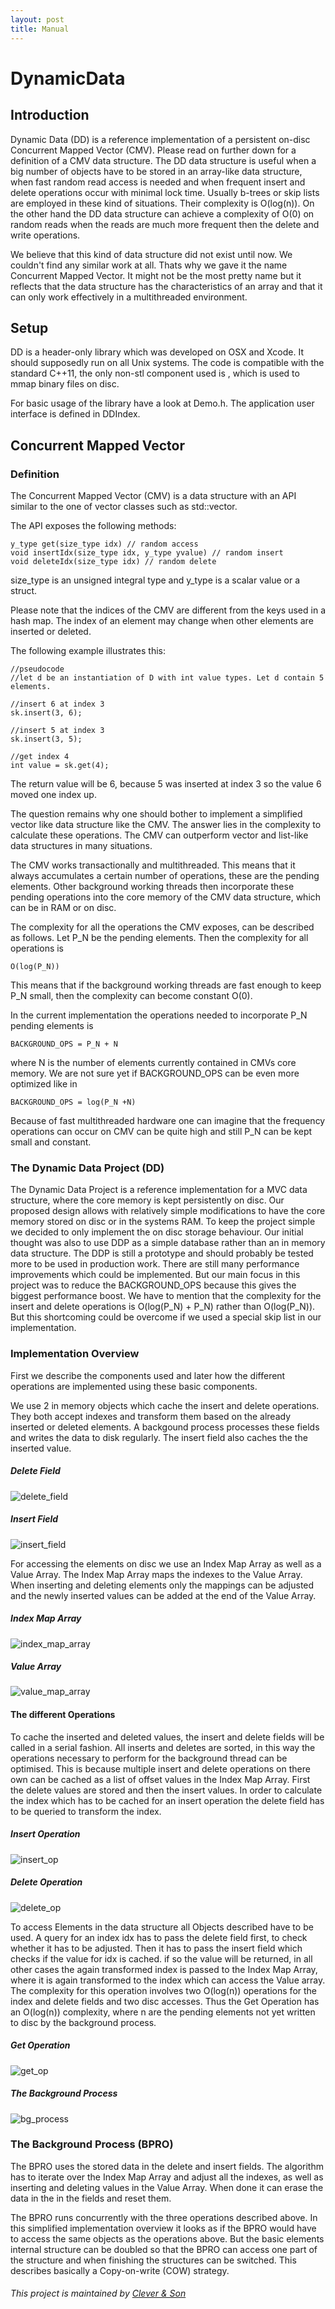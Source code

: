 ```yaml
---
layout: post
title: Manual
---
```


# DynamicData

## Introduction

Dynamic Data (DD) is a reference implementation of a persistent on-disc Concurrent Mapped Vector (CMV). Please read on further down for a definition of a CMV data structure. The DD data structure is useful when a big number of objects have to be stored in an array-like data structure, when fast random read access is needed and when frequent insert and delete operations occur with minimal lock time. Usually b-trees or skip lists are employed in these kind of situations. Their complexity is O(log(n)). On the other hand the DD data structure can achieve a complexity of O(0) on random reads when the reads are much more frequent then the delete and write operations.

We believe that this kind of data structure did not exist until now. We couldn't find any similar work at all. Thats why we gave it the name Concurrent Mapped Vector. It might not be the most pretty name but it  reflects that the data structure has the characteristics of an array and that it can only work effectively in a multithreaded environment.

## Setup

DD is a header-only library which was developed on OSX and Xcode. It should supposedly run on all Unix systems. The code is compatible with the standard C++11, the only non-stl component used is , which is used to mmap binary files on disc.

For basic usage of the library have a look at Demo.h. The application user interface is defined in DDIndex.



## Concurrent Mapped Vector

### Definition

The Concurrent Mapped Vector (CMV) is a data structure with an API similar to the one of vector classes such as std::vector.

The API exposes the following methods:
 
	y_type get(size_type idx) // random access
	void insertIdx(size_type idx, y_type yvalue) // random insert 
	void deleteIdx(size_type idx) // random delete 

size_type is an unsigned integral type and y_type is a scalar value or a struct.

Please note that the indices of the CMV are different from the keys used in a hash map. The index of an element may change when other elements are inserted or deleted.   

The following example illustrates this:

	//pseudocode
	//let d be an instantiation of D with int value types. Let d contain 5 elements.

	//insert 6 at index 3
	sk.insert(3, 6);

	//insert 5 at index 3
	sk.insert(3, 5);

	//get index 4
	int value = sk.get(4);

The return value will be 6, because 5 was inserted at index 3 so the value 6 moved one index up.

The question remains why one should bother to implement a simplified vector like data structure like the CMV. The answer lies in the complexity to calculate these operations. The CMV can outperform vector and list-like data structures in many situations.

The CMV works transactionally and multithreaded. This means that it always accumulates a certain number of operations, these are the pending elements. Other background working threads then incorporate these pending operations into the core memory of the CMV data structure, which can be in RAM or on disc.

The complexity for all the operations the CMV exposes, can be described as follows. Let P_N be the pending elements. Then the complexity for all operations is

	O(log(P_N))

This means that if the background working threads are fast enough to keep P_N small, then the complexity can become constant O(0).

In the current implementation the operations needed to incorporate P_N pending elements is

	BACKGROUND_OPS = P_N + N 

where N is the number of elements currently contained in CMVs core memory. We are not sure yet if BACKGROUND_OPS can be even more optimized like in

	BACKGROUND_OPS = log(P_N +N)  

Because of fast multithreaded hardware one can imagine that the frequency operations can occur on CMV can be quite high and still P_N can be kept small and constant.

### The Dynamic Data Project (DD)

The Dynamic Data Project is a reference implementation for a MVC data structure, where the core memory is kept persistently on disc. Our proposed design allows with relatively simple modifications to have the core memory stored on disc or in the systems RAM. To keep the project simple we decided to only implement the on disc storage behaviour. Our initial thought was also to use DDP as a simple database rather than an in memory data structure. The DDP is still a prototype and should probably be tested more to be used in production work. There are still many performance improvements which could be implemented. But our main focus in this project was to reduce the BACKGROUND_OPS because this gives the biggest performance boost. We have to mention that the complexity for the insert and delete operations is O(log(P_N) + P_N) rather than O(log(P_N)). But this shortcoming could be overcome if we used a special skip list in our implementation.

### Implementation Overview

First we describe the components used and later how the different operations are implemented using these basic components.

We use 2 in memory objects which cache the insert and delete operations. They both accept indexes and transform them based on the already inserted or deleted elements. A backgound process processes these fields and writes the data to disk regularly. The insert field also caches the the inserted value.

##### Delete Field
![delete_field](/images/db_obj_del_field.png)



##### Insert Field
![insert_field](/images/db_obj_insert_field.png)

For accessing the elements on disc we use an Index Map Array as well as a Value Array.
The Index Map Array maps the indexes to the Value Array. When inserting and deleting elements only the mappings can be adjusted and the newly inserted values can be added at the end of the Value Array.

##### Index Map Array
![index_map_array](/images/db_obj_mapped_arr.png)

##### Value Array
![value_map_array](/images/db_obj_val_arr.png)

#### The different Operations 

To cache the inserted and deleted values, the insert and delete fields will be called in a serial fashion. All inserts and deletes are sorted, in this way the operations necessary to perform for the background thread can be optimised. This is because multiple insert and delete operations on there own can be cached as a list of offset values in the Index Map Array.
First the delete values are stored and then the insert values. In order to calculate the index which has to be cached for an insert operation the delete field has to be queried to transform the index.   

##### Insert Operation
![insert_op](/images/db_insert_op.png)

##### Delete Operation
![delete_op](/images/db_del_op.png)

To access Elements in the data structure all Objects described have to be used. A query for an index idx has to pass the delete field first, to check whether it has to be adjusted. Then it has to pass the insert field which checks if the value for idx is cached. if so the value will be returned, in all other cases the again transformed index is passed to the Index Map Array, where it is again transformed to the index which can access the Value array.
The complexity for this operation involves two O(log(n)) operations for the index and delete fields and two disc accesses. Thus the Get Operation has an O(log(n)) complexity, where n are the pending elements not yet written to disc by the background process.

##### Get Operation
![get_op](/images/db_get_op.png)

##### The Background Process 
![bg_process](/images/db_bg_job.png)

### The Background Process (BPRO)

The BPRO uses the stored data in the delete and insert fields. The algorithm has to iterate over the Index Map Array and adjust all the indexes, as well as inserting and deleting values in the Value Array. When done it can erase the data in the in the fields and reset them.

The BPRO runs concurrently with the three operations described above. In this simplified implementation overview it looks as if the BPRO would have to access the same objects as the operations above. But the basic elements internal structure can be doubled so that the BPRO can access one part of the structure and when finishing the structures can be switched. This describes basically a Copy-on-write (COW) strategy. 






###### This project is maintained by [Clever & Son](https://github.com/cleverandson "Clever & Son")
